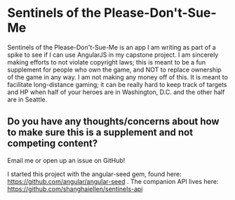 # Sentinels of the Please-Don't-Sue-Me

Sentinels of the Please-Don't-Sue-Me is an app I am writing as part of a spike to see if I can use AngularJS in my capstone project. I am sincerely making efforts to not violate copyright laws; this is meant to be a fun supplement for people who own the game, and NOT to replace ownership of the game in any way. I am not making any money off of this. It is meant to facilitate long-distance gaming; it can be really hard to keep track of targets and HP when half of your heroes are in Washington, D.C. and the other half are in Seattle.

## Do you have any thoughts/concerns about how to make sure this is a supplement and not competing content? 
Email me or open up an issue on GitHub!

I started this project with the angular-seed gem, found here: https://github.com/angular/angular-seed . The companion API lives here: https://github.com/shanghaiellen/sentinels-api